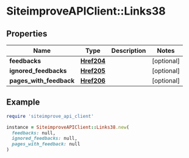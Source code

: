 # SiteimproveAPIClient::Links38

## Properties

| Name | Type | Description | Notes |
| ---- | ---- | ----------- | ----- |
| **feedbacks** | [**Href204**](Href204.md) |  | [optional] |
| **ignored_feedbacks** | [**Href205**](Href205.md) |  | [optional] |
| **pages_with_feedback** | [**Href206**](Href206.md) |  | [optional] |

## Example

```ruby
require 'siteimprove_api_client'

instance = SiteimproveAPIClient::Links38.new(
  feedbacks: null,
  ignored_feedbacks: null,
  pages_with_feedback: null
)
```

